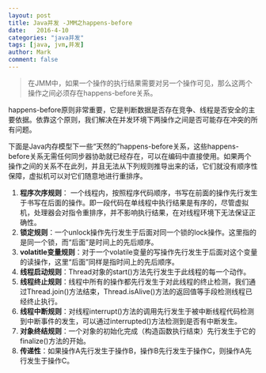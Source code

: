 ```yaml
---
layout: post
title: Java并发 -JMM之happens-before
date:   2016-4-10
categories: "java并发"
tags: [java, jvm,并发]
author: Mark
comment: false
---
```


> 在JMM中，如果一个操作的执行结果需要对另一个操作可见，那么这两个操作之间必须存在happens-before关系。

happens-before原则非常重要，它是判断数据是否存在竞争、线程是否安全的主要依据。依靠这个原则，我们解决在并发环境下两操作之间是否可能存在冲突的所有问题。

下面是Java内存模型下一些“天然的”happens-before关系，这些happens-before关系无需任何同步器协助就已经存在，可以在编码中直接使用。如果两个操作之间的关系不在此列，并且无法从下列规则推导出来的话，它们就没有顺序性保障，虚拟机可以对它们随意地进行重排序。

 1. **程序次序规则**： 一个线程内，按照程序代码顺序，书写在前面的操作先行发生于书写在后面的操作。即一段代码在单线程中执行结果是有序的，尽管虚拟机，处理器会对指令重排序，并不影响执行结果，在对线程环境下无法保证正确性。
 2. **锁定规则**：一个unlock操作先行发生于后面对同一个锁的lock操作。这里指的是同一个锁，而“后面”是时间上的先后顺序。
 3. **volatitle变量规则**：对于一个volatile变量的写操作先行发生于后面对这个变量的读操作，这里“后面”同样是指时间上的先后顺序。
 4. **线程启动规则**：Thread对象的start()方法先行发生于此线程的每一个动作。
 5. **线程终止规则**：线程中所有的操作都先行发生于对此线程的终止检测，我们通过Thread.join()方法结束，Thread.isAlive()方法的返回值等手段检测线程已经终止执行。
 6. **线程中断规则**：对线程interrupt()方法的调用先行发生于被中断线程代码检测到中断事件的发生，可以通过interrupted()方法检测到是否有中断发生。
 7. **对象终结规则**：一个对象的初始化完成（构造函数执行结束）先行发生于它的finalize()方法的开始。
 8. **传递性**：如果操作A先行发生于操作B，操作B先行发生于操作C，则操作A先行发生于操作C。